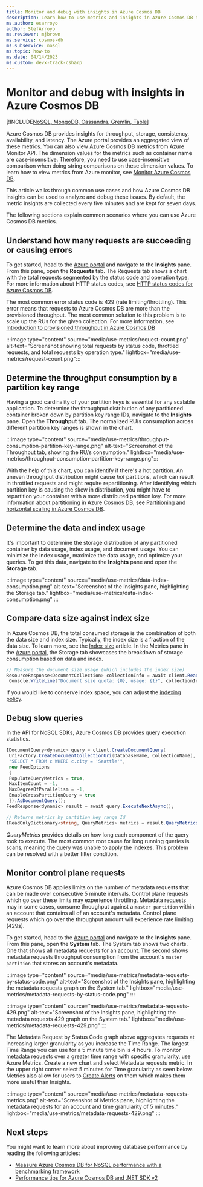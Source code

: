 ```yaml
---
title: Monitor and debug with insights in Azure Cosmos DB
description: Learn how to use metrics and insights in Azure Cosmos DB to debug common issues and monitor the database.
ms.author: esarroyo
author: StefArroyo
ms.reviewer: mjbrown
ms.service: cosmos-db
ms.subservice: nosql
ms.topic: how-to
ms.date: 04/14/2023
ms.custom: devx-track-csharp
---
```


# Monitor and debug with insights in Azure Cosmos DB

[!INCLUDE[NoSQL, MongoDB, Cassandra, Gremlin, Table](includes/appliesto-nosql-mongodb-cassandra-gremlin-table.md)]

Azure Cosmos DB provides insights for throughput, storage, consistency, availability, and latency. The Azure portal provides an aggregated view of these metrics. You can also view Azure Cosmos DB metrics from Azure Monitor API. The dimension values for the metrics such as container name are case-insensitive. Therefore, you need to use case-insensitive comparison when doing string comparisons on these dimension values. To learn how to view metrics from Azure monitor, see [Monitor Azure Cosmos DB](./monitor.md).

This article walks through common use cases and how Azure Cosmos DB insights can be used to analyze and debug these issues. By default, the metric insights are collected every five minutes and are kept for seven days.

The following sections explain common scenarios where you can use Azure Cosmos DB metrics.

## Understand how many requests are succeeding or causing errors

To get started, head to the [Azure portal](https://portal.azure.com) and navigate to the **Insights** pane. From this pane, open the **Requests** tab. The Requests tab shows a chart with the total requests segmented by the status code and operation type. For more information about HTTP status codes, see [HTTP status codes for Azure Cosmos DB](/rest/api/cosmos-db/http-status-codes-for-cosmosdb).

The most common error status code is 429 (rate limiting/throttling). This error means that requests to Azure Cosmos DB are more than the provisioned throughput. The most common solution to this problem is to scale up the RUs for the given collection. For more information, see [Introduction to provisioned throughput in Azure Cosmos DB](./set-throughput.md)

:::image type="content" source="media/use-metrics/request-count.png" alt-text="Screenshot showing total requests by status code, throttled requests, and total requests by operation type." lightbox="media/use-metrics/request-count.png":::

## Determine the throughput consumption by a partition key range

Having a good cardinality of your partition keys is essential for any scalable application. To determine the throughput distribution of any partitioned container broken down by partition key range IDs, navigate to the **Insights** pane. Open the **Throughput** tab. The normalized RU/s consumption across different partition key ranges is shown in the chart.

:::image type="content" source="media/use-metrics/throughput-consumption-partition-key-range.png" alt-text="Screenshot of the Throughput tab, showing the RU/s consumption." lightbox="media/use-metrics/throughput-consumption-partition-key-range.png":::

With the help of this chart, you can identify if there's a hot partition. An uneven throughput distribution might cause *hot* partitions, which can result in throttled requests and might require repartitioning. After identifying which partition key is causing the skew in distribution, you might have to repartition your container with a more distributed partition key. For more information about partitioning in Azure Cosmos DB, see [Partitioning and horizontal scaling in Azure Cosmos DB](./partitioning-overview.md).

## Determine the data and index usage

It's important to determine the storage distribution of any partitioned container by data usage, index usage, and document usage. You can minimize the index usage, maximize the data usage, and optimize your queries. To get this data, navigate to the **Insights** pane and open the **Storage** tab.

:::image type="content" source="media/use-metrics/data-index-consumption.png" alt-text="Screenshot of the Insights pane, highlighting the Storage tab." lightbox="media/use-metrics/data-index-consumption.png" :::

## Compare data size against index size

In Azure Cosmos DB, the total consumed storage is the combination of both the data size and index size. Typically, the index size is a fraction of the data size. To learn more, see the [Index size](index-policy.md#index-size) article. In the Metrics pane in the [Azure portal](https://portal.azure.com), the Storage tab showcases the breakdown of storage consumption based on data and index.

```csharp
// Measure the document size usage (which includes the index size)  
ResourceResponse<DocumentCollection> collectionInfo = await client.ReadDocumentCollectionAsync(UriFactory.CreateDocumentCollectionUri("db", "coll"));
 Console.WriteLine("Document size quota: {0}, usage: {1}", collectionInfo.DocumentQuota, collectionInfo.DocumentUsage);
```

If you would like to conserve index space, you can adjust the [indexing policy](index-policy.md).

## Debug slow queries

In the API for NoSQL SDKs, Azure Cosmos DB provides query execution statistics.

```csharp
IDocumentQuery<dynamic> query = client.CreateDocumentQuery(
 UriFactory.CreateDocumentCollectionUri(DatabaseName, CollectionName),
 "SELECT * FROM c WHERE c.city = 'Seattle'",
 new FeedOptions
 {
 PopulateQueryMetrics = true,
 MaxItemCount = -1,
 MaxDegreeOfParallelism = -1,
 EnableCrossPartitionQuery = true
 }).AsDocumentQuery();
FeedResponse<dynamic> result = await query.ExecuteNextAsync();

// Returns metrics by partition key range Id
IReadOnlyDictionary<string, QueryMetrics> metrics = result.QueryMetrics;
```

*QueryMetrics* provides details on how long each component of the query took to execute. The most common root cause for long running queries is scans, meaning the query was unable to apply the indexes. This problem can be resolved with a better filter condition.

## Monitor control plane requests

Azure Cosmos DB applies limits on the number of metadata requests that can be made over consecutive 5 minute intervals. Control plane requests which go over these limits may experience throttling. Metadata requests may in some cases, consume throughput against a `master partition` within an account that contains all of an account's metadata. Control plane requests which go over the throughput amount will experience rate limiting (429s).

To get started, head to the [Azure portal](https://portal.azure.com) and navigate to the **Insights** pane. From this pane, open the **System** tab. The System tab shows two charts. One that shows all metadata requests for an account. The second shows metadata requests throughput consumption from the account's `master partition` that stores an account's metadata.

:::image type="content" source="media/use-metrics/metadata-requests-by-status-code.png" alt-text="Screenshot of the Insights pane, highlighting the metadata requests graph on the System tab." lightbox="media/use-metrics/metadata-requests-by-status-code.png" :::

:::image type="content" source="media/use-metrics/metadata-requests-429.png" alt-text="Screenshot of the Insights pane, highlighting the metadata requests 429 graph on the System tab." lightbox="media/use-metrics/metadata-requests-429.png" :::

The Metadata Request by Status Code graph above aggregates requests at increasing larger granularity as you increase the Time Range. The largest Time Range you can use for a 5 minute time bin is 4 hours. To monitor metadata requests over a greater time range with specific granularity, use Azure Metrics. Create a new chart and select Metadata requests metric. In the upper right corner select 5 minutes for Time granularity as seen below. Metrics also allow for users to [Create Alerts](create-alerts.md) on them which makes them more useful than Insights.

:::image type="content" source="media/use-metrics/metadata-requests-metrics.png" alt-text="Screenshot of Metrics pane, highlighting the metadata requests for an account and time granularity of 5 minutes." lightbox="media/use-metrics/metadata-requests-429.png" :::


## Next steps

You might want to learn more about improving database performance by reading the following articles:

* [Measure Azure Cosmos DB for NoSQL performance with a benchmarking framework](performance-testing.md)
* [Performance tips for Azure Cosmos DB and .NET SDK v2](performance-tips.md)
